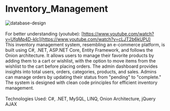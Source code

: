 # Inventory_Management
![database-design](https://github.com/user-attachments/assets/250bea2e-044e-46d9-83e2-348562ab3490)<br><br>
For better understanding (youtube): [https://www.youtube.com/watch?v=UfqMp4D-kIc](https://www.youtube.com/watch?v=cLJT2b6kUPU) <br>
This inventory management system, resembling an e-commerce platform, is built using C#, .NET, ASP.NET Core, Entity Framework, and follows the Onion architecture. It allows users to manage their favorite products by adding them to a cart or wishlist, with the option to move items from the wishlist to the cart before placing orders. The admin dashboard provides insights into total users, orders, categories, products, and sales. Admins can manage orders by updating their status from "pending" to "complete." The system is designed with clean code principles for efficient inventory management.
<br>
<br>Technologies Used: C#, .NET, MySQL, LINQ, Onion Architecture, jQuery AJAX
